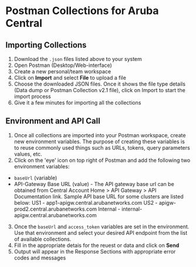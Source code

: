 # Postman Collections for Aruba Central

## [](https://github.com/aruba/aaruba-postman-collections/central#importing-collections) Importing Collections

1) Download the `.json` files listed above to your system
2) Open Postman (Desktop/Web-interface)
3) Create a new personal/team workspace
4) Click on **Import** and select **File** to upload a file
5) Choose the downloaded JSON files. Once it shows the file type details (Data dump  or Postman Collection v2.1 file), click on Import to start the import process
6) Give it a few minutes for importing all the collections


## [](https://github.com/aruba/aaruba-postman-collections/central#environment-and-api-call) Environment and API Call

1) Once all collections are imported into your Postman workspace, create new environment variables. The purpose of creating these variables is to reuse commonly used things such as URLs, tokens, query parameters values, etc.
2) Click on the 'eye' icon on top right of Postman and add the following two environment variables:
- `baseUrl` (variable)
- API-Gateway Base URL (value) - The API gateway base url can be obtained from Central Account Home > API Gateway > API Documentation link. Sample API base URL for some clusters are listed below:
US1 - app1-apigw.central.arubanetworks.com
US2 - apigw-prod2.central.arubanetworks.com
Internal - internal-apigw.central.arubanetworks.com

3) Once the `baseUrl` and `access_token` variables are set in the environment. Use that environment and select your desired API endpoint from the list of available collections.
4) Fill in the appropriate detais for the reuest or data and click on **Send**
5) Output will appear in the Response Sections with appropriate error codes and messages
